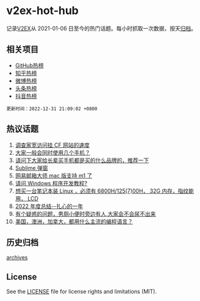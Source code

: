 # v2ex-hot-hub

 记录[V2EX](https://www.v2ex.com/)从 2021-01-06 日至今的热门话题。每小时抓取一次数据，按天[归档](archives)。
 
 ## 相关项目

- [GitHub热榜](https://github.com/snaildev/github-hot-hub)
- [知乎热榜](https://github.com/snaildev/zhihu-hot-hub)
- [微博热榜](https://github.com/snaildev/weibo-hot-hub)
- [头条热榜](https://github.com/snaildev/toutiao-hot-hub)
- [抖音热榜](https://github.com/snaildev/douyin-hot-hub)


 `更新时间：2022-12-31 21:09:02 +0800`

## 热议话题

1. [调查家宽访问挂 CF 网站的速度](https://www.v2ex.com/t/905693)
1. [大家一般会同时使用几个手机？](https://www.v2ex.com/t/905682)
1. [请问下大家给长辈买手机都是买的什么品牌的，推荐一下](https://www.v2ex.com/t/905758)
1. [Sublime 弹窗](https://www.v2ex.com/t/905745)
1. [网易邮箱大师 mac 版支持 m1 了](https://www.v2ex.com/t/905746)
1. [请问 Windows 程序开发教程?](https://www.v2ex.com/t/905690)
1. [想买一台笔记本装 Linux ，必须有 6800H/125(7)00H， 32G 内存，指纹能用， LCD](https://www.v2ex.com/t/905767)
1. [2022 年度总结--扎心的一年](https://www.v2ex.com/t/905770)
1. [有个疑惑的问题，男厕小便时旁边有人,大家会不会尿不出来](https://www.v2ex.com/t/905703)
1. [美国，澳洲，加拿大，都用什么主流的编程语言？](https://www.v2ex.com/t/905812)

## 历史归档

[archives](archives)

## License

See the [LICENSE](LICENSE) file for license rights and limitations (MIT).

